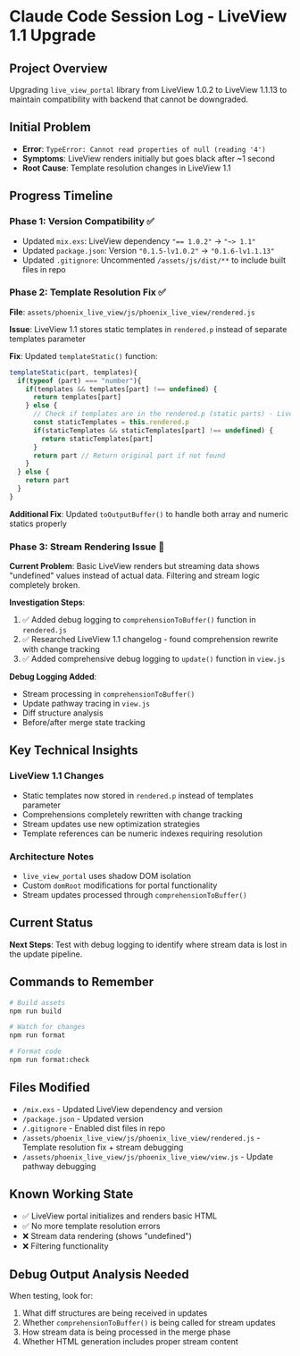 # Claude Code Session Log - LiveView 1.1 Upgrade

## Project Overview
Upgrading `live_view_portal` library from LiveView 1.0.2 to LiveView 1.1.13 to maintain compatibility with backend that cannot be downgraded.

## Initial Problem
- **Error**: `TypeError: Cannot read properties of null (reading '4')`
- **Symptoms**: LiveView renders initially but goes black after ~1 second
- **Root Cause**: Template resolution changes in LiveView 1.1

## Progress Timeline

### Phase 1: Version Compatibility ✅
- Updated `mix.exs`: LiveView dependency `"== 1.0.2"` → `"~> 1.1"`
- Updated `package.json`: Version `"0.1.5-lv1.0.2"` → `"0.1.6-lv1.1.13"`
- Updated `.gitignore`: Uncommented `/assets/js/dist/**` to include built files in repo

### Phase 2: Template Resolution Fix ✅
**File**: `assets/phoenix_live_view/js/phoenix_live_view/rendered.js`

**Issue**: LiveView 1.1 stores static templates in `rendered.p` instead of separate templates parameter

**Fix**: Updated `templateStatic()` function:
```javascript
templateStatic(part, templates){
  if(typeof (part) === "number"){
    if(templates && templates[part] !== undefined) {
      return templates[part]
    } else {
      // Check if templates are in the rendered.p (static parts) - LiveView 1.1 compatibility
      const staticTemplates = this.rendered.p
      if(staticTemplates && staticTemplates[part] !== undefined) {
        return staticTemplates[part]
      }
      return part // Return original part if not found
    }
  } else {
    return part
  }
}
```

**Additional Fix**: Updated `toOutputBuffer()` to handle both array and numeric statics properly

### Phase 3: Stream Rendering Issue 🔄
**Current Problem**: Basic LiveView renders but streaming data shows "undefined" values instead of actual data. Filtering and stream logic completely broken.

**Investigation Steps**:
1. ✅ Added debug logging to `comprehensionToBuffer()` function in `rendered.js`
2. ✅ Researched LiveView 1.1 changelog - found comprehension rewrite with change tracking
3. ✅ Added comprehensive debug logging to `update()` function in `view.js`

**Debug Logging Added**:
- Stream processing in `comprehensionToBuffer()`
- Update pathway tracing in `view.js`
- Diff structure analysis
- Before/after merge state tracking

## Key Technical Insights

### LiveView 1.1 Changes
- Static templates now stored in `rendered.p` instead of templates parameter
- Comprehensions completely rewritten with change tracking
- Stream updates use new optimization strategies
- Template references can be numeric indexes requiring resolution

### Architecture Notes
- `live_view_portal` uses shadow DOM isolation
- Custom `domRoot` modifications for portal functionality
- Stream updates processed through `comprehensionToBuffer()`

## Current Status
**Next Steps**: Test with debug logging to identify where stream data is lost in the update pipeline.

## Commands to Remember
```bash
# Build assets
npm run build

# Watch for changes
npm run format

# Format code
npm run format:check
```

## Files Modified
- `/mix.exs` - Updated LiveView dependency and version
- `/package.json` - Updated version
- `/.gitignore` - Enabled dist files in repo
- `/assets/phoenix_live_view/js/phoenix_live_view/rendered.js` - Template resolution fix + stream debugging
- `/assets/phoenix_live_view/js/phoenix_live_view/view.js` - Update pathway debugging

## Known Working State
- ✅ LiveView portal initializes and renders basic HTML
- ✅ No more template resolution errors
- ❌ Stream data rendering (shows "undefined")
- ❌ Filtering functionality

## Debug Output Analysis Needed
When testing, look for:
1. What diff structures are being received in updates
2. Whether `comprehensionToBuffer()` is being called for stream updates
3. How stream data is being processed in the merge phase
4. Whether HTML generation includes proper stream content